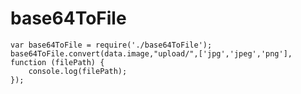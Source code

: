 # base64ToFile

    var base64ToFile = require('./base64ToFile');
    base64ToFile.convert(data.image,"upload/",['jpg','jpeg','png'], function (filePath) {
        console.log(filePath);
    });
